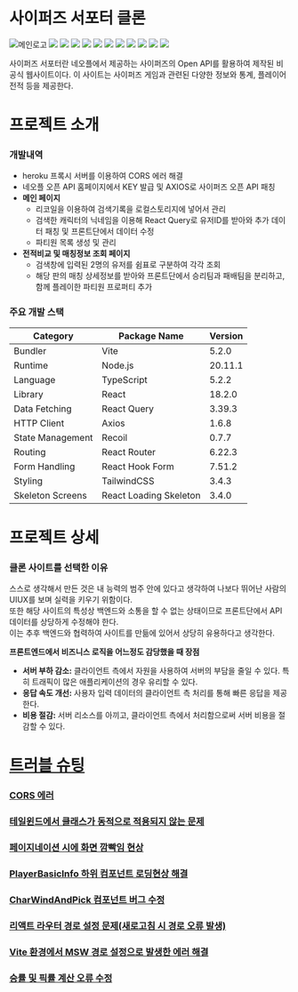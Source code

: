 # 사이퍼즈 서포터 클론

![메인로고](https://github.com/user-attachments/assets/47fd8890-eda9-4a63-82d2-db77d9d2bfcd)
<img src="https://img.shields.io/badge/VITE-646CFF?style=for-the-badge&logo=vite&logoColor=white">
<img src="https://img.shields.io/badge/NODE.JS-5FA04E?style=for-the-badge&logo=nodedotjs&logoColor=white">
<img src="https://img.shields.io/badge/TYPESCRIPT-3178C6?style=for-the-badge&logo=typescript&logoColor=white">
<img src="https://img.shields.io/badge/REACT-61DAFB?style=for-the-badge&logo=react&logoColor=white">
<img src="https://img.shields.io/badge/REACT QUERY-FF4154?style=for-the-badge&logo=reactquery&logoColor=white">
<img src="https://img.shields.io/badge/AXIOS-5A29E4?style=for-the-badge&logo=axios&logoColor=white">
<img src="https://img.shields.io/badge/RECOIL-3578E5?style=for-the-badge&logo=recoil&logoColor=white">
<img src="https://img.shields.io/badge/REACT ROUTER-CA4245?style=for-the-badge&logo=reactrouter&logoColor=white">
<img src="https://img.shields.io/badge/REACT HOOK FORM-EC5990?style=for-the-badge&logo=reacthookform&logoColor=white">
<img src="https://img.shields.io/badge/TAILWINDCSS-06B6D4?style=for-the-badge&logo=tailwindcss&logoColor=white">
<img src="https://img.shields.io/badge/SKELETON-166BFF?style=for-the-badge&logo=keystone&logoColor=white">

사이퍼즈 서포터란 네오플에서 제공하는 사이퍼즈의 Open API를 활용하여 제작된 비공식 웹사이트이다.
이 사이트는 사이퍼즈 게임과 관련된 다양한 정보와 통계, 플레이어 전적 등을 제공한다.

# 프로젝트 소개

### 개발내역

- heroku 프록시 서버를 이용하여 CORS 에러 해결
- 네오플 오픈 API 홈페이지에서 KEY 발급 및 AXIOS로 사이퍼즈 오픈 API 패칭
- **메인 페이지**
  - 리코일을 이용하여 검색기록을 로컬스토리지에 넣어서 관리
  - 검색한 캐릭터의 닉네임을 이용해 React Query로 유저ID를 받아와 추가 데이터 패칭 및 프론트단에서 데이터 수정
  - 파티원 목록 생성 및 관리
- **전적비교 및 매칭정보 조회 페이지**
  - 검색창에 입력된 2명의 유저를 쉼표로 구분하여 각각 조회
  - 해당 판의 매칭 상세정보를 받아와 프론트단에서 승리팀과 패배팀을 분리하고, 함께 플레이한 파티원 프로퍼티 추가

### 주요 개발 스택

| Category         | Package Name           | Version |
| ---------------- | ---------------------- | ------- |
| Bundler          | Vite                   | 5.2.0   |
| Runtime          | Node.js                | 20.11.1 |
| Language         | TypeScript             | 5.2.2   |
| Library          | React                  | 18.2.0  |
| Data Fetching    | React Query            | 3.39.3  |
| HTTP Client      | Axios                  | 1.6.8   |
| State Management | Recoil                 | 0.7.7   |
| Routing          | React Router           | 6.22.3  |
| Form Handling    | React Hook Form        | 7.51.2  |
| Styling          | TailwindCSS            | 3.4.3   |
| Skeleton Screens | React Loading Skeleton | 3.4.0   |

# 프로젝트 상세

### 클론 사이트를 선택한 이유

스스로 생각해서 만든 것은 내 능력의 범주 안에 있다고 생각하여 나보다 뛰어난 사람의 UIUX를 보며 실력을 키우기 위함이다.  
또한 해당 사이트의 특성상 백엔드와 소통을 할 수 없는 상태이므로 프론트단에서 API 데이터를 상당하게 수정해야 한다.  
이는 추후 백엔드와 협력하여 사이트를 만듦에 있어서 상당히 유용하다고 생각한다.

**프론트엔드에서 비즈니스 로직을 어느정도 감당했을 때 장점**

- **서버 부하 감소:**
  클라이언트 측에서 자원을 사용하여 서버의 부담을 줄일 수 있다. 특히 트래픽이 많은 애플리케이션의 경우 유리할 수 있다.
- **응답 속도 개선:**
  사용자 입력 데이터의 클라이언트 측 처리를 통해 빠른 응답을 제공한다.
- **비용 절감:**
  서버 리소스를 아끼고, 클라이언트 측에서 처리함으로써 서버 비용을 절감할 수 있다.

# [트러블 슈팅](https://github.com/rlaugs15/cyphers-supporter-clone/blob/main/docs/TROUBLESHOOTING.md)

### [CORS 에러](https://github.com/rlaugs15/cyphers-supporter-clone/blob/main/docs/TROUBLESHOOTING.md#cors-%EC%97%90%EB%9F%AC)
### [테일윈드에서 클래스가 동적으로 적용되지 않는 문제](https://github.com/rlaugs15/cyphers-supporter-clone/blob/main/docs/TROUBLESHOOTING.md#%ED%85%8C%EC%9D%BC%EC%9C%88%EB%93%9C%EC%97%90%EC%84%9C-%ED%81%B4%EB%9E%98%EC%8A%A4%EA%B0%80-%EB%8F%99%EC%A0%81%EC%9C%BC%EB%A1%9C-%EC%A0%81%EC%9A%A9%EB%90%98%EC%A7%80-%EC%95%8A%EB%8A%94-%EB%AC%B8%EC%A0%9C)
### [페이지네이션 시에 화면 깜빡임 현상](https://github.com/rlaugs15/cyphers-supporter-clone/blob/main/docs/TROUBLESHOOTING.md#%ED%8E%98%EC%9D%B4%EC%A7%80%EB%84%A4%EC%9D%B4%EC%85%98-%EC%8B%9C%EC%97%90-%ED%99%94%EB%A9%B4-%EA%B9%9C%EB%B9%A1%EC%9E%84-%ED%98%84%EC%83%81)
### [PlayerBasicInfo 하위 컴포넌트 로딩현상 해결](https://github.com/rlaugs15/cyphers-supporter-clone/blob/main/docs/TROUBLESHOOTING.md#playerbasicinfo-%ED%95%98%EC%9C%84-%EC%BB%B4%ED%8F%AC%EB%84%8C%ED%8A%B8-%EB%A1%9C%EB%94%A9%ED%98%84%EC%83%81-%ED%95%B4%EA%B2%B0)
### [CharWindAndPick 컴포넌트 버그 수정](https://github.com/rlaugs15/cyphers-supporter-clone/blob/main/docs/TROUBLESHOOTING.md#charwindandpick-%EC%BB%B4%ED%8F%AC%EB%84%8C%ED%8A%B8-%EB%B2%84%EA%B7%B8-%EC%88%98%EC%A0%95)
### [리액트 라우터 경로 설정 문제(새로고침 시 경로 오류 발생)](https://github.com/rlaugs15/cyphers-supporter-clone/blob/main/docs/TROUBLESHOOTING.md#%EB%A6%AC%EC%95%A1%ED%8A%B8-%EB%9D%BC%EC%9A%B0%ED%84%B0-%EA%B2%BD%EB%A1%9C-%EC%84%A4%EC%A0%95-%EB%AC%B8%EC%A0%9C%EC%83%88%EB%A1%9C%EA%B3%A0%EC%B9%A8-%EC%8B%9C-%EA%B2%BD%EB%A1%9C-%EC%98%A4%EB%A5%98-%EB%B0%9C%EC%83%9D)
### [Vite 환경에서 MSW 경로 설정으로 발생한 에러 해결](https://github.com/rlaugs15/cyphers-supporter-clone/blob/main/docs/TROUBLESHOOTING.md#vite-%ED%99%98%EA%B2%BD%EC%97%90%EC%84%9C-msw-%EA%B2%BD%EB%A1%9C-%EC%84%A4%EC%A0%95%EC%9C%BC%EB%A1%9C-%EB%B0%9C%EC%83%9D%ED%95%9C-%EC%97%90%EB%9F%AC-%ED%95%B4%EA%B2%B0)
### [승률 및 픽률 계산 오류 수정](https://github.com/rlaugs15/cyphers-supporter-clone/blob/main/docs/TROUBLESHOOTING.md#%EC%8A%B9%EB%A5%A0-%EB%B0%8F-%ED%94%BD%EB%A5%A0-%EA%B3%84%EC%82%B0-%EC%98%A4%EB%A5%98-%EC%88%98%EC%A0%95)
